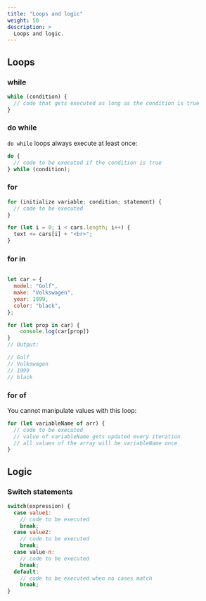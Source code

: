 ```yaml
---
title: "Loops and logic"
weight: 50
description: >
  Loops and logic.
---
```


## Loops 

### while

```js
while (condition) {
  // code that gets executed as long as the condition is true
}
```

### do while 

`do while` loops always execute at least once: 

```js 
do {
  // code to be executed if the condition is true
} while (condition);
```

### for 
```js 
for (initialize variable; condition; statement) { 
  // code to be executed
}

for (let i = 0; i < cars.length; i++) {
  text += cars[i] + "<br>";
}
```

### for in 

```js 

let car = {
  model: "Golf",
  make: "Volkswagen",
  year: 1999,
  color: "black",
};

for (let prop in car) {
    console.log(car[prop])
}
// Output: 

// Golf
// Volkswagen
// 1999
// black

```
### for of 

You cannot manipulate values with this loop:

```js
for (let variableName of arr) {
  // code to be executed
  // value of variableName gets updated every iteration
  // all values of the array will be variableName once
}
```

## Logic 

### Switch statements

```js 
switch(expression) {
  case value1:
    // code to be executed
    break;
  case value2:
    // code to be executed
    break;
  case value-n:
    // code to be executed
    break;
  default:
    // code to be executed when no cases match
    break;
}

```